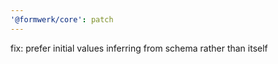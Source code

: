 ```yaml
---
'@formwerk/core': patch
---
```


fix: prefer initial values inferring from schema rather than itself
